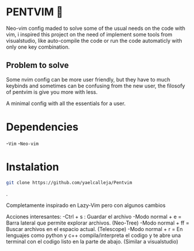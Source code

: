 # PENTVIM 🐍


Neo-vim config maded to solve some of the usual needs on the code with vim,
i inspired this project on the need of implement some tools from visualstudio,
like auto-compile the code or run the code automaticly with only one key combination.

## Problem to solve

Some nvim config can be more user friendly, but they have to much keybinds and sometimes
can be confusing from the new user, the filosofy of pentvim is give you more with less.

A minimal config with all the essentials for a user.

# Dependencies

-`Vim`
-`Neo-vim`

# Instalation

```Bash
git clone https://github.com/yaelcalleja/Pentvim
```

.

Completamente inspirado en Lazy-Vim pero con algunos cambios

Acciones interesantes:
    -Ctrl + s : Guardar el archivo
    -Modo normal <espacio> + e = Barra lateral que permite explorar archivos. (Neo-Tree)
    -Modo normal <espacio> + ff = Buscar archivos en el espacio actual. (Telescope)
    -Modo normal <espacio> + r = En lenguajes como python y c++ compila/interpreta el codigo y 
    te abre una terminal con el codigo listo en la parte de abajo. (Similar a visualstudio)
